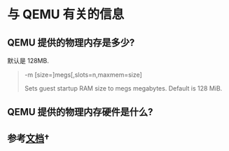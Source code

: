 # 与 QEMU 有关的信息

## QEMU 提供的物理内存是多少?

默认是 128MB.

> -m [size=]megs[,slots=n,maxmem=size]
> 
> Sets guest startup RAM size to megs megabytes. Default is 128 MiB. 

## QEMU 提供的物理内存硬件是什么?

## 参考[文档](https://qemu.weilnetz.de/doc/qemu-doc.html)†

